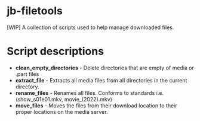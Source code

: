 
jb-filetools
===========

[WIP] A collection of scripts used to help manage downloaded files.

Script descriptions
=========

* **clean_empty_directories** - Delete directories that are empty of media or .part files
* **extract_file** - Extracts all media files from all directories in the current directory.
* **rename_files** - Renames all files.  Conforms to standards i.e. (show_s01e01.mkv, movie_(2022).mkv)
* **move_files** - Moves the files from their download location to their proper locations on the media server.
